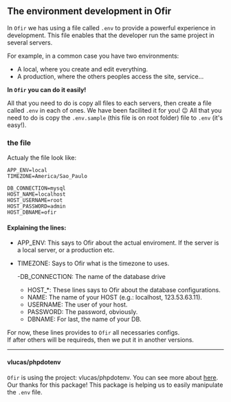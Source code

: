 ## The environment development in Ofir

In `Ofir` we has using a file called `.env` to provide a powerful experience in development. This file enables that the developer run the same project in several servers.

For example, in a common case you have two environments:

- A local, where you create and edit everything.
- A production, where the others peoples access the site, service...

**In `Ofir` you can do it easily!**

All that you need to do is copy all files to each servers, then create a file called `.env` in each of ones. We have been facilited it for you! :wink: All that you need to do is copy the `.env.sample` (this file is on root folder) file to `.env` (it's easy!).

### the file

Actualy the file look like:

```
APP_ENV=local
TIMEZONE=America/Sao_Paulo

DB_CONNECTION=mysql
HOST_NAME=localhost
HOST_USERNAME=root
HOST_PASSWORD=admin
HOST_DBNAME=ofir
```

#### Explaining the lines:

- APP_ENV: This says to Ofir about the actual enviroment. If the server is a local server, or a production etc.
- TIMEZONE: Says to Ofir what is the timezone to uses.

  -DB_CONNECTION: The name of the database drive
  - HOST_*: These lines says to Ofir about the database configurations.
  - NAME:     The name of your HOST (e.g.: localhost, 123.53.63.11).
  - USERNAME: The user of your host.
  - PASSWORD: The password, obviously.
  - DBNAME:   For last, the name of your DB.

For now, these lines provides to `Ofir` all necessaries configs.\
If after others will be requireds, then we put it in another versions.

---

#### vlucas/phpdotenv

`Ofir` is using the project: vlucas/phpdotenv. You can see more about [here](https://github.com/vlucas/phpdotenv). Our thanks for this package! This package is helping us to easily manipulate the `.env` file.
